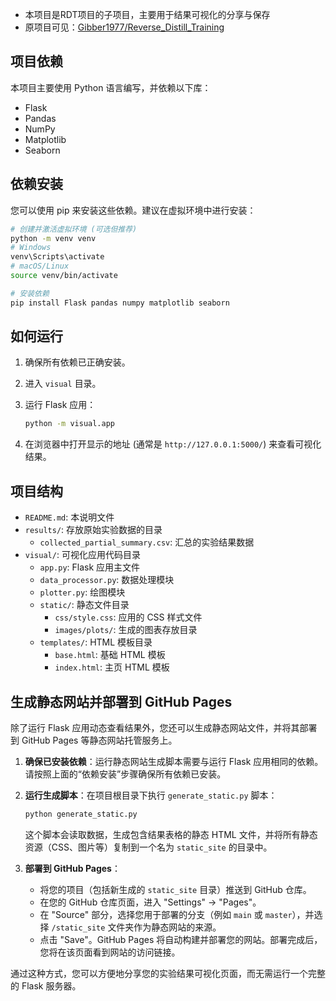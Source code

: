 - 本项目是RDT项目的子项目，主要用于结果可视化的分享与保存
- 原项目可见：[Gibber1977/Reverse_Distill_Training](https://github.com/Gibber1977/Reverse_Distill_Training)

## 项目依赖

本项目主要使用 Python 语言编写，并依赖以下库：

- Flask
- Pandas
- NumPy
- Matplotlib
- Seaborn

## 依赖安装

您可以使用 pip 来安装这些依赖。建议在虚拟环境中进行安装：

```bash
# 创建并激活虚拟环境 (可选但推荐)
python -m venv venv
# Windows
venv\Scripts\activate
# macOS/Linux
source venv/bin/activate

# 安装依赖
pip install Flask pandas numpy matplotlib seaborn
```

## 如何运行

1.  确保所有依赖已正确安装。
2.  进入 `visual` 目录。
3.  运行 Flask 应用：

    ```bash
    python -m visual.app
    ```

4.  在浏览器中打开显示的地址 (通常是 `http://127.0.0.1:5000/`) 来查看可视化结果。

## 项目结构

- `README.md`: 本说明文件
- `results/`: 存放原始实验数据的目录
    - `collected_partial_summary.csv`: 汇总的实验结果数据
- `visual/`: 可视化应用代码目录
    - `app.py`: Flask 应用主文件
    - `data_processor.py`: 数据处理模块
    - `plotter.py`: 绘图模块
    - `static/`: 静态文件目录
        - `css/style.css`: 应用的 CSS 样式文件
        - `images/plots/`: 生成的图表存放目录
    - `templates/`: HTML 模板目录
        - `base.html`: 基础 HTML 模板
        - `index.html`: 主页 HTML 模板

## 生成静态网站并部署到 GitHub Pages

除了运行 Flask 应用动态查看结果外，您还可以生成静态网站文件，并将其部署到 GitHub Pages 等静态网站托管服务上。

1.  **确保已安装依赖**：运行静态网站生成脚本需要与运行 Flask 应用相同的依赖。请按照上面的“依赖安装”步骤确保所有依赖已安装。
2.  **运行生成脚本**：在项目根目录下执行 `generate_static.py` 脚本：

    ```bash
    python generate_static.py
    ```

    这个脚本会读取数据，生成包含结果表格的静态 HTML 文件，并将所有静态资源（CSS、图片等）复制到一个名为 `static_site` 的目录中。
3.  **部署到 GitHub Pages**：
    *   将您的项目（包括新生成的 `static_site` 目录）推送到 GitHub 仓库。
    *   在您的 GitHub 仓库页面，进入 "Settings" -> "Pages"。
    *   在 "Source" 部分，选择您用于部署的分支（例如 `main` 或 `master`），并选择 `/static_site` 文件夹作为静态网站的来源。
    *   点击 "Save"。GitHub Pages 将自动构建并部署您的网站。部署完成后，您将在该页面看到网站的访问链接。

通过这种方式，您可以方便地分享您的实验结果可视化页面，而无需运行一个完整的 Flask 服务器。